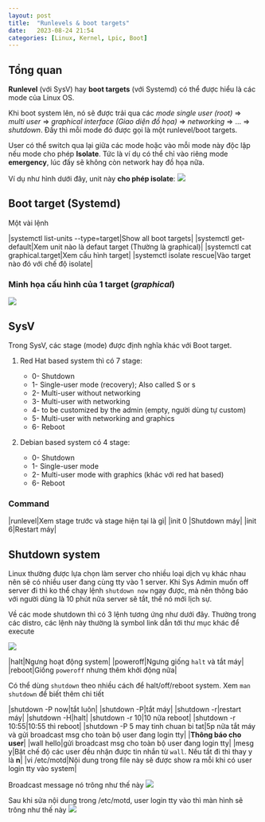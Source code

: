 ```yaml
---
layout: post
title:  "Runlevels & boot targets"
date:   2023-08-24 21:54
categories: [Linux, Kernel, Lpic, Boot]
---
```

## Tổng quan
**Runlevel** (với SysV) hay **boot targets** (với Systemd) có thể được hiểu là các mode của Linux OS.

Khi boot system lên, nó sẽ được trải qua các *mode single user (root)* => *multi user* => *graphical interface (Giao diện đồ họa)* => *networking* => ... => *shutdown*. Đấy thì mỗi mode đó được gọi là một runlevel/boot targets. 

User có thể switch qua lại giữa các mode hoặc vào mỗi mode này độc lập nếu mode cho phép **Isolate**. Tức là ví dụ có thể chỉ vào riêng mode **emergency**, lúc đấy sẽ không còn network hay đồ họa nữa.

Ví dụ như hình dưới đây, unit này **cho phép isolate**:
![](/assets/images/runlevel-boottargets/graphical-target.png)

## Boot target (Systemd)
Một vài lệnh

|systemctl list-units --type=target|Show all boot targets|
|systemctl get-default|Xem unit nào là defaut target (Thường là graphical)|
|systemctl cat graphical.target|Xem cấu hình target|
|systemctl isolate rescue|Vào target nào đó với chế độ isolate|

### Minh họa cấu hình của 1 target (*graphical*)
![](/assets/images/runlevel-boottargets/minhhoa-target.png)

## SysV
Trong SysV, các stage (mode) được định nghĩa khác với Boot target.

1. Red Hat based system thì có 7 stage:

    - 0- Shutdown
    - 1- Single-user mode (recovery); Also called S or s
    - 2- Multi-user without networking
    - 3- Multi-user with networking
    - 4- to be customized by the admin (empty, người dùng tự custom)
    - 5- Multi-user with networking and graphics
    - 6- Reboot

2. Debian based system có 4 stage:
    - 0- Shutdown
    - 1- Single-user mode
    - 2- Multi-user mode with graphics (khác với red hat based)
    - 6- Reboot

### Command

|runlevel|Xem stage trước và stage hiện tại là gì|
|init 0 |Shutdown máy|
|init 6|Restart máy|

## Shutdown system

Linux thường được lựa chọn làm server cho nhiều loại dịch vụ khác nhau nên sẽ có nhiều user đang cùng tty vào 1 server. Khi Sys Admin muốn off server đi thì ko thể chạy lệnh `shutdown now` ngay được, mà nên thông báo với người dùng là 10 phút nữa server sẽ tắt, thế nó mới lịch sự.

Về các mode shutdown thì có 3 lệnh tương ứng như dưới đây. Thường trong các distro, các lệnh này thường là symbol link dẫn tới thư mục khác để execute

![](/assets/images/runlevel-boottargets/halt-sl.png)

|halt|Ngưng hoạt động system|
|poweroff|Ngưng giống `halt` và tắt máy|
|reboot|Giống `poweroff` nhưng thêm khởi động nữa|

Có thể dùng `shutdown` theo nhiều cách để halt/off/reboot system. Xem `man shutdown` để biết thêm chi tiết

|shutdown -P now|tắt luôn|
|shutdown -P|tắt máy|
|shutdown -r|restart máy|
|shutdown -H|halt|
|shutdown -r 10|10 nữa reboot|
|shutdown -r 10:55|10:55 thì reboot|
|shutdown -P 5 may tinh chuan bi tat|5p nữa tắt máy và gửi broadcast msg cho toàn bộ user đang login tty|
|**Thông báo cho user**|
|wall hello|gửi broadcast msg cho toàn bộ user đang login tty|
|mesg y|Bật chế độ các user đều nhận được tin nhắn từ `wall`. Nếu tắt đi thì thay y là **n**|
|vi /etc/motd|Nội dung trong file này sẽ được show ra mỗi khi có user login tty vào system|

Broadcast message nó trông như thế này
![](/assets/images/runlevel-boottargets/broadcast.png)

Sau khi sửa nội dung trong /etc/motd, user login tty vào thì màn hình sẽ trông như thế này
![](/assets/images/runlevel-boottargets/motd.png)